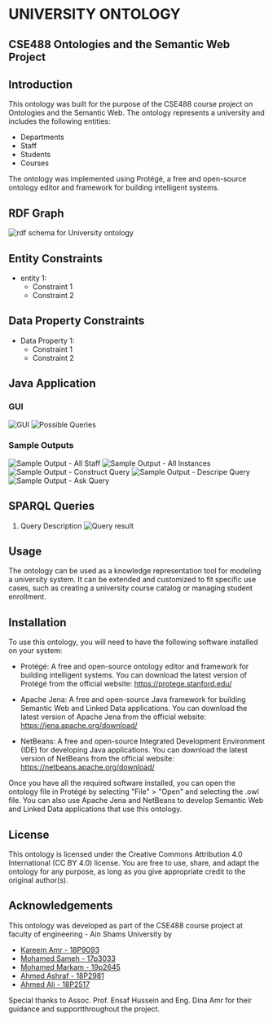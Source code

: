 # UNIVERSITY ONTOLOGY

## CSE488 Ontologies and the Semantic Web Project

## Introduction

This ontology was built for the purpose of the CSE488 course project on Ontologies and the Semantic Web. The ontology represents a university and includes the following entities:

- Departments
- Staff
- Students
- Courses

The ontology was implemented using Protégé, a free and open-source ontology editor and framework for building intelligent systems.

## RDF Graph

![rdf schema for University ontology](rdf_schema.png)

## Entity Constraints

- entity 1:
  - Constraint 1
  - Constraint 2

## Data Property Constraints

- Data Property 1:
  - Constraint 1
  - Constraint 2

## Java Application

### GUI

![GUI](gui.jpg)
![Possible Queries](queries.jpg)

### Sample Outputs

![Sample Output - All Staff](output1.jpg)
![Sample Output - All Instances](output2.jpg)
![Sample Output - Construct Query](output3.jpg)
![Sample Output - Descripe Query](output4.jpg)
![Sample Output - Ask Query](output5.jpg)

## SPARQL Queries

1. Query Description
   ![Query result ](sparql1.jpg)

## Usage

The ontology can be used as a knowledge representation tool for modeling a university system. It can be extended and customized to fit specific use cases, such as creating a university course catalog or managing student enrollment.

## Installation

To use this ontology, you will need to have the following software installed on your system:

- Protégé: A free and open-source ontology editor and framework for building intelligent systems. You can download the latest version of Protégé from the official website: https://protege.stanford.edu/

- Apache Jena: A free and open-source Java framework for building Semantic Web and Linked Data applications. You can download the latest version of Apache Jena from the official website: https://jena.apache.org/download/

- NetBeans: A free and open-source Integrated Development Environment (IDE) for developing Java applications. You can download the latest version of NetBeans from the official website: https://netbeans.apache.org/download/

Once you have all the required software installed, you can open the ontology file in Protégé by selecting "File" > "Open" and selecting the .owl file. You can also use Apache Jena and NetBeans to develop Semantic Web and Linked Data applications that use this ontology.

## License

This ontology is licensed under the Creative Commons Attribution 4.0 International (CC BY 4.0) license. You are free to use, share, and adapt the ontology for any purpose, as long as you give appropriate credit to the original author(s).

## Acknowledgements

This ontology was developed as part of the CSE488 course project at faculty of engineering - Ain Shams University by

- [Kareem Amr - 18P9093](<https://github.com/[Kareem-Amr](https://github.com/KAYounes)>)
- [Mohamed Sameh - 17p3033](https://github.com/mxsameh)
- [Mohamed Markam - 19p2645](https://github.com/mohamedmakram1)
- [Ahmed Ashraf - 18P2981](https://github.com/Ahmed-Ashraf-Marzouk)
- [Ahmed Ali - 18P2517](https://github.com/Ahmed-Abou-Emran)

Special thanks to Assoc. Prof. Ensaf Hussein and Eng. Dina Amr for their guidance and supportthroughout the project.
